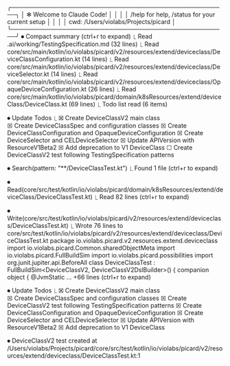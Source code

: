 ╭───────────────────────────────────────────────────╮
│ ✻ Welcome to Claude Code!                         │
│                                                   │
│   /help for help, /status for your current setup  │
│                                                   │
│   cwd: /Users/violabs/Projects/picard             │
╰───────────────────────────────────────────────────╯
⏺ Compact summary (ctrl+r to expand)
  ⎿ Read .ai/working/TestingSpecification.md (32 lines)
  ⎿ Read core/src/main/kotlin/io/violabs/picard/v2/resources/extend/deviceclass/DeviceClassConfiguration.kt (14 lines)
  ⎿ Read core/src/main/kotlin/io/violabs/picard/v2/resources/extend/deviceclass/DeviceSelector.kt (14 lines)
  ⎿ Read core/src/main/kotlin/io/violabs/picard/v2/resources/extend/deviceclass/OpaqueDeviceConfiguration.kt (26 lines)
  ⎿ Read core/src/main/kotlin/io/violabs/picard/domain/k8sResources/extend/deviceClass/DeviceClass.kt (69 lines)
  ⎿ Todo list read (6 items)

⏺ Update Todos
  ⎿ ☒ Create DeviceClassV2 main class                                  
     ☒ Create DeviceClassSpec and configuration classes
     ☒ Create DeviceClassConfiguration and OpaqueDeviceConfiguration
     ☒ Create DeviceSelector and CELDeviceSelector
     ☒ Update APIVersion with ResourceV1Beta2
     ☒ Add deprecation to V1 DeviceClass
     ☐ Create DeviceClassV2 test following TestingSpecification patterns

⏺ Search(pattern: "**/DeviceClassTest.kt")
  ⎿ Found 1 file (ctrl+r to expand)

⏺ Read(core/src/test/kotlin/io/violabs/picard/domain/k8sResources/extend/deviceClass/DeviceClassTest.kt)
  ⎿ Read 82 lines (ctrl+r to expand)

⏺ Write(core/src/test/kotlin/io/violabs/picard/v2/resources/extend/deviceclass/DeviceClassTest.kt)
  ⎿ Wrote 76 lines to core/src/test/kotlin/io/violabs/picard/v2/resources/extend/deviceclass/DeviceClassTest.kt
     package io.violabs.picard.v2.resources.extend.deviceclass
     import io.violabs.picard.Common.sharedObjectMeta
     import io.violabs.picard.FullBuildSim
     import io.violabs.picard.possibilities
     import org.junit.jupiter.api.BeforeAll
     class DeviceClassTest : FullBuildSim<DeviceClassV2, DeviceClassV2DslBuilder>() {
         companion object {
             @JvmStatic
     … +66 lines (ctrl+r to expand)

⏺ Update Todos
  ⎿ ☒ Create DeviceClassV2 main class                                  
     ☒ Create DeviceClassSpec and configuration classes
     ☒ Create DeviceClassV2 test following TestingSpecification patterns
     ☒ Create DeviceClassConfiguration and OpaqueDeviceConfiguration
     ☒ Create DeviceSelector and CELDeviceSelector
     ☒ Update APIVersion with ResourceV1Beta2
     ☒ Add deprecation to V1 DeviceClass

⏺ DeviceClassV2 test created at /Users/violabs/Projects/picard/core/src/test/kotlin/io/violabs/picard/v2/resources/extend/deviceclass/DeviceClassTest.kt:1


